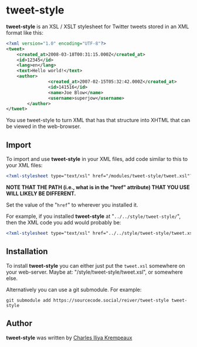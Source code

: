 # tweet-style

**tweet-style** is an XSL / XSLT stylesheet for Twitter tweets stored in an XML format like this:

```xml
<?xml version="1.0" encoding="UTF-8"?>
<tweet>
	<created_at>2008-03-18T00:31:15.000Z</created_at>
	<id>12345</id>
	<lang>en</lang>
	<text>Hello world!</text>
	<author>
                <created_at>2007-02-15T05:32:42.000Z</created_at>
                <id>141516</id>
                <name>Joe Blow</name>
                <username>superjow</username>
        </author>
</tweet>
```

You use tweet-style to turn XML that has that structure into XHTML that can be viewed in the web-browser.

## Import

To import and use **tweet-style** in your XML files, add code similar to this to your XML files:
```xml
<?xml-stylesheet type="text/xsl" href="/modules/tweet-style/tweet.xsl"?>
```

**NOTE THAT THE PATH (i.e., what is in the "href" attribute) THAT YOU USE WILL LIKELY BE DIFFERENT.**

Set the value of the "`href`" to wherever you installed it.

For example, if you installed **tweet-style** at "`../../style/tweet-style/`", then the XML code you add would probably be:
```xml
<?xml-stylesheet type="text/xsl" href="../../style/tweet-style/tweet.xsl"?>
```

## Installation

To install **tweet-style** you can either just put the `tweet.xsl` somewhere on your web-server.
Maybe at: "/style/tweet-style/tweet.xsl", or somewhere else.

Alternatively you can use a git submodule.
For example:

```
git submodule add https://sourcecode.social/reiver/tweet-style tweet-style
```

## Author

**tweet-style** was written by [Charles Iliya Krempeaux](http://changelog.ca)
